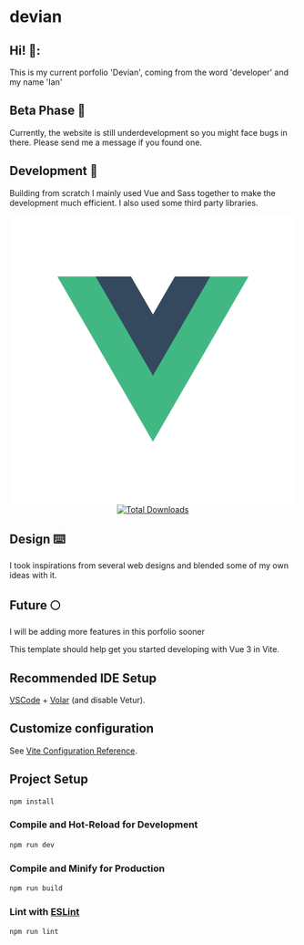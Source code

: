 # devian 

## Hi! 👋: 
This is my current porfolio 'Devian', coming from the word 'developer' and my name 'Ian'

## Beta Phase 🥚
Currently, the website is still underdevelopment so you might face bugs in there. Please send me a message if you found one.

## Development 🧪
Building from scratch I mainly used Vue and Sass together to make the development much efficient. I also used some third party libraries.
<p align="center">
<a href="https://vuejs.org/"><img src="https://github.com/vuejs/art/blob/master/logo.png" alt="Vue Logo"></a>
<a href="https://sass-lang.com/"><img src="https://sass-lang.com/assets/img/styleguide/color.png" alt="Total Downloads"></a>
</p>

## Design ⌨️
I took inspirations from several web designs and blended some of my own ideas with it. 

## Future 🌕
I will be adding more features in this porfolio sooner 


This template should help get you started developing with Vue 3 in Vite.

## Recommended IDE Setup

[VSCode](https://code.visualstudio.com/) + [Volar](https://marketplace.visualstudio.com/items?itemName=Vue.volar) (and disable Vetur).

## Customize configuration

See [Vite Configuration Reference](https://vitejs.dev/config/).

## Project Setup

```sh
npm install
```

### Compile and Hot-Reload for Development

```sh
npm run dev
```

### Compile and Minify for Production

```sh
npm run build
```

### Lint with [ESLint](https://eslint.org/)

```sh
npm run lint
```
